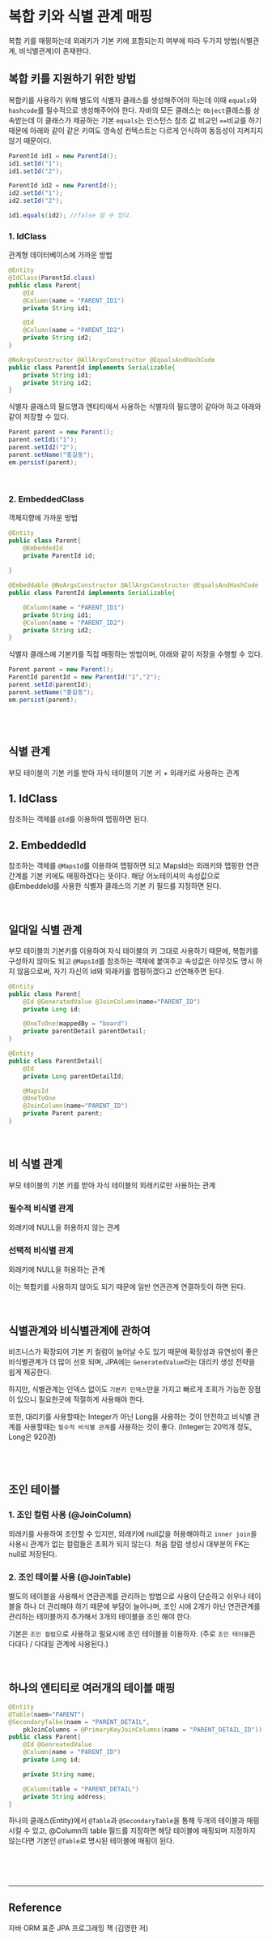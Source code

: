 # 복합 키와 식별 관계 매핑

복합 키를 매핑하는데 외래키가 기본 키에 포함되는지 여부에 따라 두가지 방법(식별관계, 비식별관계)이 존재한다.


## 복합 키를 지원하기 위한 방법
복합키를 사용하기 위해 별도의 식별자 클래스를 생성해주어야 하는데 이때 `equals`와 `hashcode`를 필수적으로 생성해주어야 한다.  자바의 모든 클래스는 `Object`클래스를 상속받는데 이 클래스가 제공하는 기본 `equals`는 인스턴스 참조 값 비교인 `==`비교를 하기 때문에 아래와 같이 같은 키여도 영속성 컨텍스트는 다르게 인식하여 동등성이 지켜지지 않기 때문이다.

```java
ParentId id1 = new ParentId();
id1.setId("1");
id1.setId("2");

ParentId id2 = new ParentId();
id2.setId("1");
id2.setId("2");

id1.equals(id2); //false 일 수 있다.
```

### 1. IdClass
관계형 데이터베이스에 가까운 방법

```java
@Entity
@IdClass(ParentId.class)
public class Parent{
    @Id
    @Column(name = "PARENT_ID1")
    private String id1;

    @Id
    @Column(name = "PARENT_ID2")
    private String id2;
}

@NoArgsConstructor @AllArgsConstructor @EqualsAndHashCode
public class ParentId implements Serializable{
    private String id1;
    private String id2;
}
```
식별자 클래스의 필드명과 엔티티에서 사용하는 식별자의 필드명이 같아야 하고 아래와 같이 저장할 수 있다.

```java
Parent parent = new Parent();
parent.setId1("1");
parent.setId2("2");
parent.setName("홍길동");
em.persist(parent);
```

<br>

### 2. EmbeddedClass
객체지향에 가까운 방법

```java
@Entity
public class Parent{
    @EmbeddedId
    private ParentId id;
   
}

@Embeddable @NoArgsConstructor @AllArgsConstructor @EqualsAndHashCode
public class ParentId implements Serializable{

    @Column(name = "PARENT_ID1")
    private String id1;
    @Column(name = "PARENT_ID2")
    private String id2;
}
```
식별자 클래스에 기본키를 직접 매핑하는 방법이며, 아래와 같이 저장을 수행할 수 있다.

```java
Parent parent = new Parent();
ParentId parentId = new ParentId("1","2");
parent.setId(parentId);
parent.setName("홍길동");
em.persist(parent);
```

<br><br>

##  식별 관계 
부모 테이블의 기본 키를 받아 자식 테이블의 기본 키 + 외래키로 사용하는 관계

## 1. IdClass 
참조하는 객체를 `@Id`를 이용하여 맵핑하면 된다.

## 2. EmbeddedId
참조하는 객체를 `@MapsId`를 이용하여 맵핑하면 되고 MapsId는 외래키와 맵핑한 연관간계를 기본 키에도 매핑하겠다는 뜻이다. 해당 어노테이셔의 속성값으로 @EmbeddeId를 사용한 식별자 클래스의 기본 키 필드를 지정하면 된다.

<br>

## 일대일 식별 관계
부모 테이블의 기본키를 이용하여 자식 테이블의 키 그대로 사용하기 때문에, 복합키를 구성하지 않아도 되고 `@MapsId`를 참조하는 객체에 붙여주고 속성값은 아무것도 명시 하지 않음으로써, 자기 자신의 Id와 외래키를 맵핑하겠다고 선언해주면 된다.

```java
@Entity
public class Parent{
    @Id @GeneratedValue @JoinColumn(name="PARENT_ID")
    private Long id;

    @OneToOne(mappedBy = "board")
    private parentDetail parentDetail;
}

@Entity
public class ParentDetail{
    @Id
    private Long parentDetailId;

    @MapsId
    @OneToOne
    @JoinColumn(name="PARENT_ID")
    private Parent parent;
}
```

<br>

##  비 식별 관계
부모 테이블의 기본 키를 받아 자식 테이블의 외래키로만 사용하는 관계

### 필수적 비식별 관계
외래키에 NULL을 허용하지 않는 관계

### 선택적 비식별 관계
외래키에 NULL을 허용하는 관계

이는 복합키를 사용하지 않아도 되기 때문에 일반 연관관계 연결하듯이 하면 된다.

<br>

## 식별관계와 비식별관계에 관하여
비즈니스가 확장되어 기본 키 컬럼이 늘어날 수도 있기 때문에 확장성과 유연성이 좋은 비식별관계가 더 많이 선호 되며, JPA에는 `GeneratedValue`라는 대리키 생성 전략을 쉽게 제공한다.

하지만, 식별관계는 인덱스 없이도 `기본키 인덱스`만을 가지고 빠르게 조회가 가능한 장점이 있으니 필요한곳에 적절하게 사용해야 한다.

또한, 대리키를 사용할때는 Integer가 아닌 Long을 사용하는 것이 안전하고 비식별 관계를 사용할때는 `필수적 비식별 관계`를 사용하는 것이 좋다. (Integer는 20억개 정도, Long은 920경)

<br><br>

## 조인 테이블

### 1. 조인 컬럼 사용 (@JoinColumn)
외래키를 사용하여 조인할 수 있지만, 외래키에 null값을 허용해야하고 `inner join`을 사용시 관계가 없는 컬럼들은 조회가 되지 않는다. 처음 컬럼 생성시 대부분의 FK는 null로 저장된다.

### 2. 조인 테이블 사용 (@JoinTable)
별도의 테이블을 사용해서 연관관계를 관리하는 방법으로 사용이 단순하고 쉬우나 테이블을 하나 더 관리해야 하기 때문에 부담이 늘어나며, 조인 시에 2개가 아닌 연관관계를 관리하는 테이블까지 추가해서 3개의 테이블을 조인 해야 한다.

기본은 `조인 컬럼`으로 사용하고 필요시에 조인 테이블을 이용하자. (주로 `조인 테이블`은 다대다 / 다대일 관계에 사용된다.)

<br>

## 하나의 엔티티로 여러개의 테이블 매핑
```java
@Entity
@Table(naem="PARENT")
@SecondaryTalbe(naem = "PARENT_DETAIL",
    pkJoinColumns = @PrimaryKeyJoinColumns(name = "PARENT_DETAIL_ID"))
public class Parent{
    @Id @GenreatedValue
    @Column(name = "PARENT_ID")
    private Long id;

    private String name;

    @Column(table = "PARENT_DETAIL")
    private String address;
}
```
하나의 클래스(Entity)에서 `@Table`과 `@SecondaryTable`을 통해 두개의 테이블과 매핑시킬 수 있고, @Column의 table 필드를 지정하면 해당 테이블에 매핑되며 지정하지 않는다면 기본인 `@Table`로 명시된 테이블에 매핑이 된다.

<br><br><br>

-----
## Reference
자바 ORM 표준 JPA 프로그래밍 책 (김영한 저)